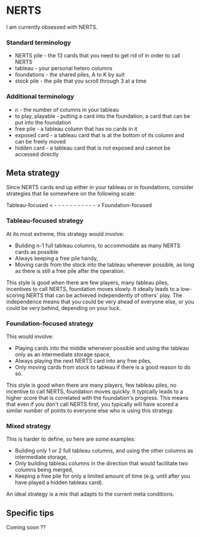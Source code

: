 # NERTS

I am currently obsessed with NERTS.

### Standard terminology

- NERTS pile - the 13 cards that you need to get rid of in order to
  call NERTS
- tableau - your personal hetero columns
- foundations - the shared piles, A to K by suit
- stock pile - the pile that you scroll through 3 at a time

### Additional terminology

- n - the number of columns in your tableau
- to play, playable - putting a card into the foundation, a card that
  can be put into the foundation
- free pile - a tableau column that has no cards in it
- exposed card - a tableau card that is at the bottom of its column
  and can be freely moved
- hidden card - a tableau card that is not exposed and cannot be
  accessed directly

## Meta strategy

Since NERTS cards end up either in your tableau or in foundations,
consider strategies that lie somewhere on the following scale:

Tableau-focused < - - - - - - - - - - - > Foundation-focused

### Tableau-focused strategy

At its most extreme, this strategy would involve:
- Building n-1 full tableau columns, to accommodate as many NERTS
  cards as possible
- Always keeping a free pile handy,
- Moving cards from the stock into the tableau whenever possible, as
  long as there is still a free pile after the operation.

This style is good when there are few players, many tableau piles,
incentives to call NERTS, foundation moves slowly. It ideally leads to
a low-scoring NERTS that can be achieved independently of others'
play. The independence means that you could be very ahead of everyone
else, or you could be very behind, depending on your luck.

### Foundation-focused strategy

This would involve:
- Playing cards into the middle whenever possible and using the
  tableau only as an intermediate storage space,
- Always playing the next NERTS card into any free piles,
- Only moving cards from stock to tableau if there is a good reason to
  do so.

This style is good when there are many players, few tableau piles, no
incentive to call NERTS, foundation moves quickly. It typically leads
to a higher score that is correlated with the foundation's progress.
This means that even if you don't call NERTS first, you typically will
have scored a similar number of points to everyone else who is using
this strategy.

### Mixed strategy

This is harder to define, so here are some examples:
- Building only 1 or 2 full tableau columns, and using the other
  columns as intermediate storage,
- Only building tableau columns in the direction that would facilitate
  two columns being merged,
- Keeping a free pile for only a limited amount of time (e.g. until
  after you have played a hidden tableau card).

An ideal strategy is a mix that adapts to the current meta conditions.

## Specific tips

Coming soon ??

